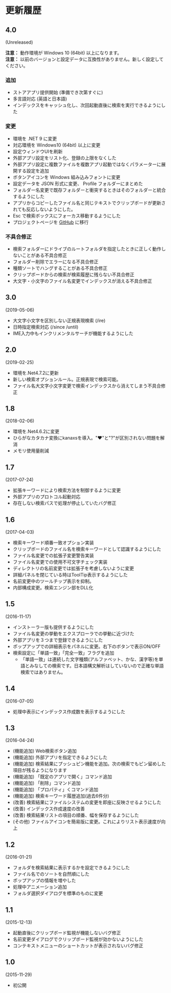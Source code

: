 # 更新履歴

## 4.0
(Unreleased)

**注意：** 動作環境が Windows 10 (64bit) 以上になります。  
**注意：** 以前のバージョンと設定データに互換性がありません。新しく設定してください。

### 追加

- ストアアプリ提供開始 (準備でき次第すぐに)
- 多言語対応 (英語と日本語)
- インデックスをキャッシュ化し、次回起動直後に検索を実行できるようにした

### 変更

- 環境を .NET 9 に変更
- 対応環境を Windows10 (64bit) 以上に変更
- 設定ウィンドウUIを刷新
- 外部アプリ設定をリスト化、登録の上限をなくした
- 外部アプリ設定に複数ファイルを複数アプリ起動ではなくパラメーターに展開する設定を追加
- ボタンアイコンを Windows 組み込みフォントに変更
- 設定データを JSON 形式に変更、 Profile フォルダーにまとめた
- フォルダー名変更で既存フォルダーと衝突するときはそのフォルダーと統合するようにした
- アプリからコピーしたファイル名と同じテキストでクリップボードが更新されても反応しないようにした。
- Esc で検索ボックスにフォーカス移動するようにした
- プロジェクトページを [GitHub](https://github.com/neelabo/RealtimeSearch) に移行

### 不具合修正

- 検索フォルダーにドライブのルートフォルダを指定したときに正しく動作しないことがある不具合修正
- フォルダー削除でエラーになる不具合修正
- 種類ソートでハングすることがある不具合修正
- クリップボードからの検索が検索履歴に残らない不具合修正
- 大文字・小文字のファイル名変更でインデックスが消える不具合修正

## 3.0
(2019-05-06)

- 大文字小文字を区別しない正規表現検索 (/ire)
- 日時指定検索対応 (/since /until)
- IME入力中もインクリメンタルサーチが機能するようにした

## 2.0
(2019-02-25)

- 環境を.Net4.7.2に更新
- 新しい検索オプションルール。正規表現で検索可能。
- ファイル名大文字小文字変更で検索インデックスから消えてしまう不具合修正

## 1.8
(2018-02-06)

- 環境を.Net4.6.2に変更
- ひらがなカタカナ変換にkanaxsを導入。"♥"と"?"が区別されない問題を解消
- メモリ使用量削減

## 1.7
(2017-07-24)

- 拡張キーワードにより検索方法を制御するように変更
- 外部アプリのプロトコル起動対応
- 存在しない検索パスで処理が停止していたバグ修正

## 1.6
(2017-04-03)

- 検索キーワード順番一致オプション実装
- クリップボードのファイル名を検索キーワードとして認識するようにした
- ファイル名変更での拡張子変更警告実装
- ファイル名変更での使用不可文字チェック実装
- ディレクトリの名前変更では拡張子を考慮しないように変更
- 詳細パネルを閉じている時はToolTip表示するようにした
- 名前変更中のツールチップ表示を抑制。
- 内部構成変更。検索エンジン部をDLL化

## 1.5
(2016-11-17)

- インストーラー版も提供するようにした
- ファイル名変更の挙動をエクスプローラでの挙動に近づけた
- 外部アプリを３つまで登録できるようにした
- ポップアップでの詳細表示をパネルに変更。右下のボタンで表示ON/OFF
- 検索設定に「単語一致」「完全一致」フラグを追加
    - 「単語一致」は連続した文字種類(アルファベット、かな、漢字等)を単語とみなしての検索です。日本語構文解析はしていないので正確な単語検索ではありません。

## 1.4
(2016-07-05)

- 処理中表示にインデックス作成数を表示するようにした

## 1.3
(2016-04-24)

- (機能追加) Web検索ボタン追加
- (機能追加) 外部アプリを指定できるようにした
- (機能追加) 検索結果にプッシュピン機能を追加。次の検索でもピン留めした項目が残るようになります
- (機能追加) 「既定のアプリで開く」コマンド追加
- (機能追加) 「削除」コマンド追加
- (機能追加) 「プロパティ」くコマンド追加
- (機能追加) 検索キーワード履歴追加(過去6件分)
- (改善) 検索結果にファイルシステムの変更を即座に反映させるようにした
- (改善) インデックス作成速度の改善
- (改善) 検索結果リストの項目の順番、幅を保存するようにした
- (その他) ファイルアイコンを簡易版に変更。これによりリスト表示速度が向上


## 1.2 
(2016-01-21)

- フォルダを検索結果に表示するかを設定できるようにした
- ファイル名でのソートを自然順にした
- ポップアップの情報を増やした
- 処理中アニメーション追加
- フォルダ選択ダイアログを標準のものに変更

## 1.1
(2015-12-13)

- 起動直後にクリップボード監視が機能しないバグ修正
- 名前変更ダイアログでクリップボード監視が効かないようにした
- コンテキストメニューのショートカットが表示されないバグ修正

## 1.0
(2015-11-29)

- 初公開
